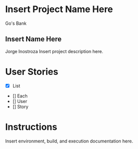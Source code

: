 # Insert Project Name Here
Go's Bank
## Insert Name Here
Jorge Inostroza
Insert project description here.

# User Stories
- [x] List
- [] Each
- [] User
- [] Story

# Instructions
Insert environment, build, and execution documentation here.